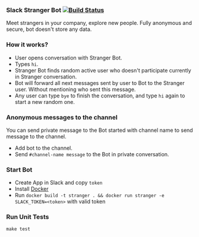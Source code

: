 ### Slack Stranger Bot [![Build Status](https://travis-ci.org/wizeline/slack-stranger-bot.svg?branch=master)](https://travis-ci.org/wizeline/slack-stranger-bot)

Meet strangers in your company, explore new people. Fully anonymous and secure, bot doesn't store any data.

### How it works?

 - User opens conversation with Stranger Bot.
 - Types `hi`.
 - Stranger Bot finds random active user who doesn't participate currently in Stranger conversation.
 - Bot will forward all next messages sent by user to Bot to the Stranger user. Without mentioning who sent this message.
 - Any user can type `bye` to finish the conversation, and type `hi` again to start a new random one.

### Anonymous messages to the channel

You can send private message to the Bot started with channel name to send message to the channel.

 - Add bot to the channel.
 - Send `#channel-name message` to the Bot in private conversation.

### Start Bot

 - Create App in Slack and copy `token`
 - Install [Docker](https://docs.docker.com/engine/installation/)
 - Run `docker build -t stranger . && docker run stranger -e SLACK_TOKEN=<token>` with valid token

### Run Unit Tests

```
make test
```
